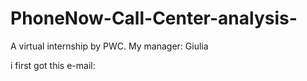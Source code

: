 # PhoneNow-Call-Center-analysis-
A virtual internship by PWC.
My manager: Giulia 

i first got this e-mail:
